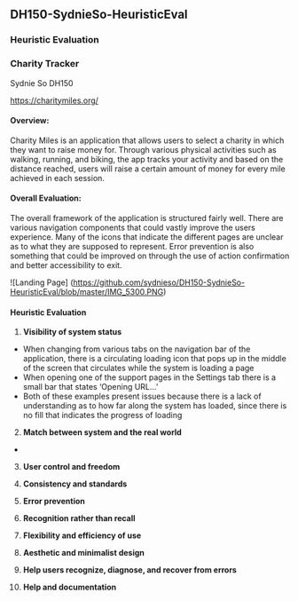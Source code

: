 ## DH150-SydnieSo-HeuristicEval
### Heuristic Evaluation
### Charity Tracker
Sydnie So DH150

https://charitymiles.org/
#### Overview: 
Charity Miles is an application that allows users to select a charity in which they want to raise money for. Through various physical activities such as walking, running, and biking, the app tracks your activity and based on the distance reached, users will raise a certain amount of money for every mile achieved in each session.
#### Overall Evaluation:
The overall framework of the application is structured fairly well. There are various navigation components that could vastly improve the users experience. Many of the icons that indicate the different pages are unclear as to what they are supposed to represent. Error prevention is also something that could be improved on through the use of action confirmation and better accessibility to exit.

![Landing Page]
  (https://github.com/sydnieso/DH150-SydnieSo-HeuristicEval/blob/master/IMG_5300.PNG)

#### Heuristic Evaluation
1. **Visibility of system status**
- When changing from various tabs on the navigation bar of the application, there is a circulating loading icon that pops up in the middle of the screen that circulates while the system is loading a page
- When opening one of the support pages in the Settings tab there is a small bar that states ‘Opening URL…’ 
- Both of these examples present issues because there is a lack of understanding as to how far along the system has loaded, since there is no fill that indicates the progress of loading

2. **Match between system and the real world**
- 


3. **User control and freedom**

4. **Consistency and standards**

5. **Error prevention**

6. **Recognition rather than recall**

7. **Flexibility and efficiency of use**

8. **Aesthetic and minimalist design**

9. **Help users recognize, diagnose, and recover from errors**

10. **Help and documentation**
